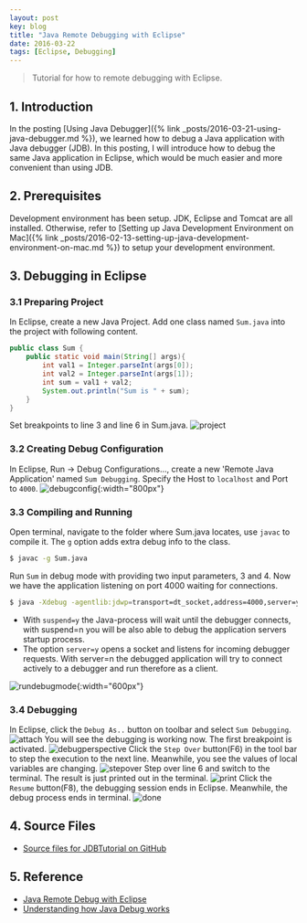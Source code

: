 ```yaml
---
layout: post
key: blog
title: "Java Remote Debugging with Eclipse"
date: 2016-03-22
tags: [Eclipse, Debugging]
---
```


> Tutorial for how to remote debugging with Eclipse.

## 1. Introduction
In the posting [Using Java Debugger]({% link _posts/2016-03-21-using-java-debugger.md %}), we learned how to debug a Java application with Java debugger (JDB). In this posting, I will introduce how to debug the same Java application in Eclipse, which would be much easier and more convenient than using JDB.

## 2. Prerequisites
Development environment has been setup. JDK, Eclipse and Tomcat are all installed. Otherwise, refer to [Setting up Java Development Environment on Mac]({% link _posts/2016-02-13-setting-up-java-development-environment-on-mac.md %}) to setup your development environment.

## 3. Debugging in Eclipse
### 3.1 Preparing Project
In Eclipse, create a new Java Project. Add one class named `Sum.java` into the project with following content.
```java
public class Sum {
    public static void main(String[] args){
        int val1 = Integer.parseInt(args[0]);
        int val2 = Integer.parseInt(args[1]);
        int sum = val1 + val2;
        System.out.println("Sum is " + sum);
    }
}
```
Set breakpoints to line 3 and line 6 in Sum.java.
![project](/public/pics/2016-03-22/project.png)
### 3.2 Creating Debug Configuration
In Eclipse, Run -> Debug Configurations..., create a new 'Remote Java Application' named `Sum Debugging`. Specify the Host to `localhost` and Port to `4000`.
![debugconfig](/public/pics/2016-03-22/debugconfig.png){:width="800px"}

### 3.3 Compiling and Running
Open terminal, navigate to the folder where Sum.java locates, use `javac` to compile it. The `g` option adds extra debug info to the class.
```sh
$ javac -g Sum.java
```
Run `Sum` in debug mode with providing two input parameters, 3 and 4. Now we have the application listening on port 4000 waiting for connections.
```sh
$ java -Xdebug -agentlib:jdwp=transport=dt_socket,address=4000,server=y,suspend=y Sum 3 4
```
* With `suspend=y` the Java-process will wait until the debugger connects, with suspend=n you will be also able to debug the application servers startup process.
* The option `server=y` opens a socket and listens for incoming debugger requests. With server=n the debugged application will try to connect actively to a debugger and run therefore as a client.

![rundebugmode](/public/pics/2016-03-22/rundebugmode.png){:width="600px"}

### 3.4 Debugging
In Eclipse, click the `Debug As..` button on toolbar and select `Sum Debugging`.
![attach](/public/pics/2016-03-22/attach.png)
You will see the debugging is working now. The first breakpoint is activated.
![debugperspective](/public/pics/2016-03-22/debugperspective.png)
Click the `Step Over` button(F6) in the tool bar to step the execution to the next line. Meanwhile, you see the values of local variables are changing.
![stepover](/public/pics/2016-03-22/stepover.png)
Step over line 6 and switch to the terminal. The result is just printed out in the terminal.
![print](/public/pics/2016-03-22/print.png)
Click the `Resume` button(F8), the debugging session ends in Eclipse. Meanwhile, the debug process ends in terminal.
![done](/public/pics/2016-03-22/done.png)

## 4. Source Files
* [Source files for JDBTutorial on GitHub](https://github.com/jojozhuang/Tutorials/tree/master/JDBTutorial)

## 5. Reference
* [Java Remote Debug with Eclipse](http://javapapers.com/core-java/java-remote-debug-with-eclipse/)
* [Understanding how Java Debug works](http://cscarioni.blogspot.com/2010/12/understanding-how-java-debug-works.html)
